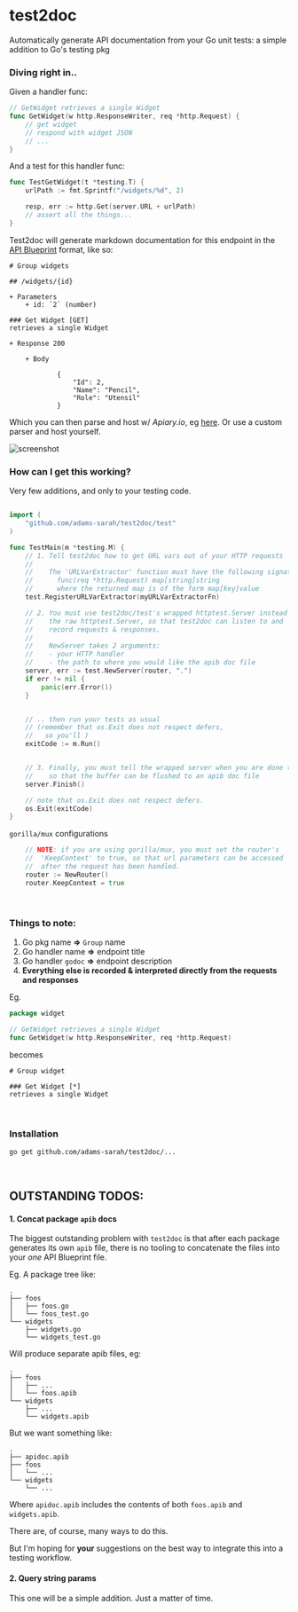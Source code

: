 # test2doc

Automatically generate API documentation from your Go unit tests: a simple addition to Go's testing pkg

### Diving right in..

Given a handler func:

```go
// GetWidget retrieves a single Widget
func GetWidget(w http.ResponseWriter, req *http.Request) {
	// get widget
	// respond with widget JSON
	// ...
}
```

And a test for this handler func:

```go
func TestGetWidget(t *testing.T) {
	urlPath := fmt.Sprintf("/widgets/%d", 2)

	resp, err := http.Get(server.URL + urlPath)
	// assert all the things...
}
```

Test2doc will generate markdown documentation for this endpoint in the [API Blueprint](https://github.com/apiaryio/api-blueprint/blob/master/API%20Blueprint%20Specification.md) format, like so:

```
# Group widgets

## /widgets/{id}

+ Parameters
    + id: `2` (number)

### Get Widget [GET]
retrieves a single Widget

+ Response 200 

    + Body

            {
                "Id": 2,
                "Name": "Pencil",
                "Role": "Utensil"
            }        
```

Which you can then parse and host w/ *Apiary.io*, eg [here](http://docs.testingit.apiary.io/#). 
Or use a custom parser and host yourself.

![screenshot](http://s17.postimg.org/6mz3ich1b/Screen_Shot_2015_11_06_at_9_38_46_AM.png)


### How can I get this working?

Very few additions, and only to your testing code.

```go

import (
	"github.com/adams-sarah/test2doc/test"
)

func TestMain(m *testing.M) {
	// 1. Tell test2doc how to get URL vars out of your HTTP requests
	//
	//    The 'URLVarExtractor' function must have the following signature:
	//      func(req *http.Request) map[string]string
	//      where the returned map is of the form map[key]value
	test.RegisterURLVarExtractor(myURLVarExtractorFn)

	// 2. You must use test2doc/test's wrapped httptest.Server instead of
	//    the raw httptest.Server, so that test2doc can listen to and
	//    record requests & responses.
	//
	//    NewServer takes 2 arguments:
	//    - your HTTP handler
	//    - the path to where you would like the apib doc file
	server, err := test.NewServer(router, ".")
	if err != nil {
		panic(err.Error())
	}


	// .. then run your tests as usual
	// (remember that os.Exit does not respect defers,
	//	 so you'll )
	exitCode := m.Run()


	// 3. Finally, you must tell the wrapped server when you are done testing
	//    so that the buffer can be flushed to an apib doc file
	server.Finish()

	// note that os.Exit does not respect defers.
	os.Exit(exitCode)
}

```


`gorilla/mux` configurations

```go
	// NOTE: if you are using gorilla/mux, you must set the router's 
	//  'KeepContext' to true, so that url parameters can be accessed
	//  after the request has been handled.
	router := NewRouter()
	router.KeepContext = true
```

<br>

### Things to note:
1. Go pkg name **=>** `Group` name
2. Go handler name **=>** endpoint title
3. Go handler `godoc` **=>** endpoint description
4. **Everything else is recorded & interpreted directly from the requests and responses**

Eg.
```go
package widget

// GetWidget retrieves a single Widget
func GetWidget(w http.ResponseWriter, req *http.Request)
```

becomes

```
# Group widget

### Get Widget [*]
retrieves a single Widget
```


<br>

### Installation

`go get github.com/adams-sarah/test2doc/...`

<br>


## OUTSTANDING TODOS:
#### 1. Concat package `apib` docs
The biggest outstanding problem with `test2doc` is that after each package generates its own `apib` file, there is no tooling to concatenate the files into your *one* API Blueprint file.

Eg. A package tree like:

```
.
├── foos
│   ├── foos.go
│   └── foos_test.go
└── widgets
    ├── widgets.go
    └── widgets_test.go
```

Will produce separate apib files, eg:

```
.
├── foos
│   ├── ...
│   └── foos.apib
└── widgets
    ├── ...
    └── widgets.apib
```

But we want something like:

```
.
├── apidoc.apib
├── foos
│   └── ...
└── widgets
    └── ...
```

Where `apidoc.apib` includes the contents of both `foos.apib` and `widgets.apib`.

There are, of course, many ways to do this.

But I'm hoping for **your** suggestions on the best way to integrate this into a testing workflow.


#### 2. Query string params
This one will be a simple addition. Just a matter of time.



